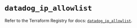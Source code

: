 # `datadog_ip_allowlist`

Refer to the Terraform Registry for docs: [`datadog_ip_allowlist`](https://registry.terraform.io/providers/datadog/datadog/3.60.1/docs/resources/ip_allowlist).
